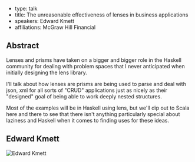 - type: talk
- title: The unreasonable effectiveness of lenses in business applications 
- speakers: Edward Kmett 
- affiliations: McGraw Hill Financial

## Abstract 

Lenses and prisms have taken on a bigger and bigger role in the Haskell community for dealing with problem spaces that I never anticipated when initially designing the lens library.

I'll talk about how lenses are prisms are being used to parse and deal with json, xml for all sorts of "CRUD" applications just as nicely as their "designed" goal of being able to work deeply nested structures.

Most of the examples will be in Haskell using lens, but we'll dip out to Scala here and there to see that there isn't anything particularly special about laziness and Haskell when it comes to finding uses for these ideas.

## Edward Kmett 
<div class="row" media:type="text/omd">

<div class="medium-4 columns">
<img src="img/edward-kmett.jpg" alt="Edward Kmett"></img>
</div>
<div class="medium-8 columns" media:type="text/omd">

</div>
</div>

